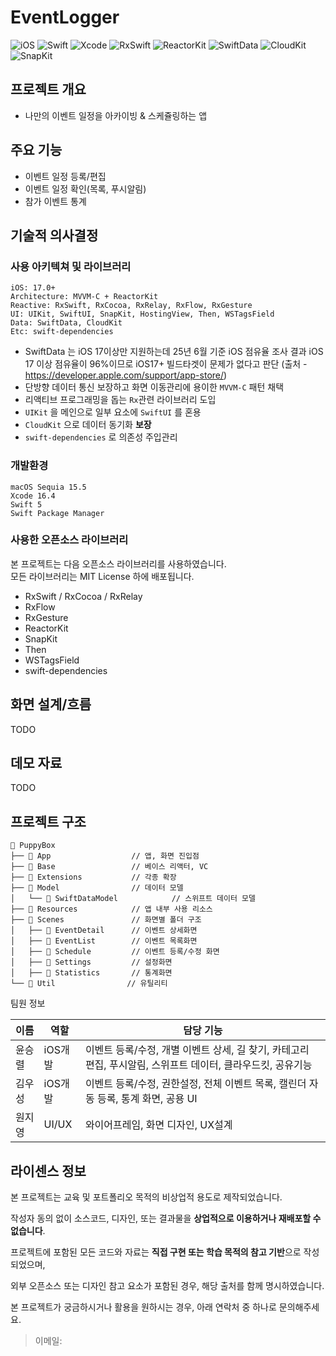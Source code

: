 # EventLogger

![iOS](https://img.shields.io/badge/iOS-17%2B-blue)
![Swift](https://img.shields.io/badge/Swift-5-orange)
![Xcode](https://img.shields.io/badge/Xcode-16.4-lightgrey)
![RxSwift](https://img.shields.io/badge/RxSwift-6-purple)
![ReactorKit](https://img.shields.io/badge/ReactorKit-yellowgreen)
![SwiftData](https://img.shields.io/badge/SwiftData-red)
![CloudKit](https://img.shields.io/badge/CloudKit-skyblue)
![SnapKit](https://img.shields.io/badge/SnapKit-brightgreen)

## 프로젝트 개요
  - 나만의 이벤트 일정을 아카이빙 & 스케쥴링하는 앱

## 주요 기능
 - 이벤트 일정 등록/편집
 - 이벤트 일정 확인(목록, 푸시알림)
 - 참가 이벤트 통계
  
## 기술적 의사결정

### 사용 아키텍쳐 및 라이브러리
```
iOS: 17.0+
Architecture: MVVM-C + ReactorKit
Reactive: RxSwift, RxCocoa, RxRelay, RxFlow, RxGesture
UI: UIKit, SwiftUI, SnapKit, HostingView, Then, WSTagsField
Data: SwiftData, CloudKit
Etc: swift-dependencies
```

- SwiftData 는 iOS 17이상만 지원하는데 25년 6월 기준 iOS 점유율 조사 결과 iOS 17 이상 점유율이 96%이므로 iOS17+ 빌드타겟이 문제가 없다고 판단 (출처 - https://developer.apple.com/support/app-store/)
- 단방향 데이터 통신 보장하고 화면 이동관리에 용이한 `MVVM-C` 패턴 채택
- 리액티브 프로그래밍을 돕는 `Rx`관련 라이브러리 도입
- `UIKit` 을 메인으로 일부 요소에 `SwiftUI` 를 혼용
- `CloudKit` 으로 데이터 동기화 **보장**
- `swift-dependencies` 로 의존성 주입관리

### 개발환경
```
macOS Sequia 15.5
Xcode 16.4
Swift 5 
Swift Package Manager
```

### 사용한 오픈소스 라이브러리

본 프로젝트는 다음 오픈소스 라이브러리를 사용하였습니다.  
모든 라이브러리는 MIT License 하에 배포됩니다.

- RxSwift / RxCocoa / RxRelay
- RxFlow
- RxGesture
- ReactorKit
- SnapKit
- Then
- WSTagsField
- swift-dependencies

## 화면 설계/흐름
TODO

## 데모 자료
TODO

## 프로젝트 구조
```
📁 PuppyBox
├── 📁 App                  // 앱, 화면 진입점
├── 📁 Base                 // 베이스 리액터, VC
├── 📁 Extensions           // 각종 확장
├── 📁 Model                // 데이터 모델
│   └── 📁 SwiftDataModel            // 스위프트 데이터 모델
├── 📁 Resources            // 앱 내부 사용 리소스
├── 📁 Scenes               // 화면별 폴더 구조
│   ├── 📁 EventDetail      // 이벤트 상세화면
│   ├── 📁 EventList        // 이벤트 목록화면
│   ├── 📁 Schedule         // 이벤트 등록/수정 화면
│   ├── 📁 Settings         // 설정화면
│   ├── 📁 Statistics       // 통계화면
└── 📁 Util                // 유틸리티
```

팀원 정보

| 이름 | 역할 | 담당 기능 |
|------|---|---|
| 윤승렬 | iOS개발 | 이벤트 등록/수정, 개별 이벤트 상세, 길 찾기, 카테고리 편집, 푸시알림, 스위프트 데이터, 클라우드킷, 공유기능 |
| 김우성 | iOS개발 | 이벤트 등록/수정, 권한설정, 전체 이벤트 목록, 캘린더 자동 등록, 통계 화면, 공용 UI |
| 원지영 | UI/UX | 와이어프레임, 화면 디자인, UX설계 |

## 라이센스 정보

본 프로젝트는 교육 및 포트폴리오 목적의 비상업적 용도로 제작되었습니다.

작성자 동의 없이 소스코드, 디자인, 또는 결과물을 **상업적으로 이용하거나 재배포할 수 없습니다**.

프로젝트에 포함된 모든 코드와 자료는 **직접 구현 또는 학습 목적의 참고 기반**으로 작성되었으며,

외부 오픈소스 또는 디자인 참고 요소가 포함된 경우, 해당 출처를 함께 명시하였습니다.

본 프로젝트가 궁금하시거나 활용을 원하시는 경우, 아래 연락처 중 하나로 문의해주세요.

> 이메일: 
